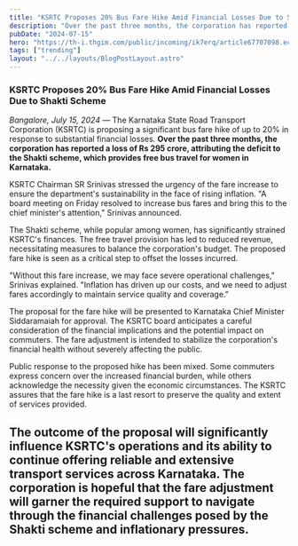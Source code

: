 ```yaml
---
title: "KSRTC Proposes 20% Bus Fare Hike Amid Financial Losses Due to Shakti Scheme"
description: "Over the past three months, the corporation has reported a loss of Rs 295 crore, attributing the deficit to the Shakti scheme, which provides free bus travel for women in Karnataka."
pubDate: "2024-07-15"
hero: "https://th-i.thgim.com/public/incoming/ik7erq/article67707098.ece/alternates/FREE_1200/IMG_6622.jpeg"
tags: ["trending"]
layout: "../../layouts/BlogPostLayout.astro"
---
```

### **KSRTC Proposes 20% Bus Fare Hike Amid Financial Losses Due to Shakti Scheme**

*Bangalore, July 15, 2024* — The Karnataka State Road Transport Corporation (KSRTC) is proposing a significant bus fare hike of up to 20% in response to substantial financial losses. **Over the past three months, the corporation has reported a loss of Rs 295 crore, attributing the deficit to the Shakti scheme, which provides free bus travel for women in Karnataka.**

KSRTC Chairman SR Srinivas stressed the urgency of the fare increase to ensure the department's sustainability in the face of rising inflation. "A board meeting on Friday resolved to increase bus fares and bring this to the chief minister's attention," Srinivas announced.

The Shakti scheme, while popular among women, has significantly strained KSRTC's finances. The free travel provision has led to reduced revenue, necessitating measures to balance the corporation's budget. The proposed fare hike is seen as a critical step to offset the losses incurred.

"Without this fare increase, we may face severe operational challenges," Srinivas explained. "Inflation has driven up our costs, and we need to adjust fares accordingly to maintain service quality and coverage."

The proposal for the fare hike will be presented to Karnataka Chief Minister Siddaramaiah for approval. The KSRTC board anticipates a careful consideration of the financial implications and the potential impact on commuters. The fare adjustment is intended to stabilize the corporation's financial health without severely affecting the public.

Public response to the proposed hike has been mixed. Some commuters express concern over the increased financial burden, while others acknowledge the necessity given the economic circumstances. The KSRTC assures that the fare hike is a last resort to preserve the quality and extent of services provided.

The outcome of the proposal will significantly influence KSRTC's operations and its ability to continue offering reliable and extensive transport services across Karnataka. The corporation is hopeful that the fare adjustment will garner the required support to navigate through the financial challenges posed by the Shakti scheme and inflationary pressures.
---